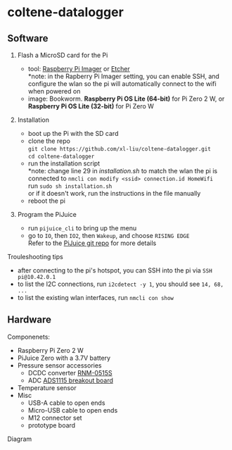 # coltene-datalogger

## Software ##
1. Flash a MicroSD card for the Pi
   - tool: [Raspberry Pi Imager](https://www.raspberrypi.com/software/) or [Etcher](https://etcher.balena.io/) </br>
        *note: in the Rapberry Pi Imager setting, you can enable SSH, and configure the wlan so the pi will automatically connect to the wifi when powered on </br>
   - image: Bookworm. **Raspberry Pi OS Lite (64-bit)** for Pi Zero 2 W, or **Raspberry Pi OS Lite (32-bit)** for Pi Zero W
   
2. Installation
   - boot up the Pi with the SD card </br>
   - clone the repo </br>
        `git clone https://github.com/xl-liu/coltene-datalogger.git` </br>
         `cd coltene-datalogger` </br>
   - run the installation script </br>
        *note: change line 29 in *installation.sh* to match the wlan the pi is connected to `nmcli con modify <ssid> connection.id HomeWifi` </br>
        run `sudo sh installation.sh` </br>
        or if it doesn't work, run the instructions in the file manually </br>
   - reboot the pi
   
3. Program the PiJuice
   - run `pijuice_cli` to bring up the menu </br>
   - go to `IO`, then `IO2`, then `Wakeup`, and choose `RISING EDGE` </br>
   Refer to the [PiJuice git repo](https://github.com/PiSupply/PiJuice/tree/master/Software) for more details

Trouleshooting tips </br>
   - after connecting to the pi's hotspot, you can SSH into the pi via `SSH pi@10.42.0.1`
   - to list the I2C connections, run `i2cdetect -y 1`, you should see `14, 68, ...`
   - to list the existing wlan interfaces, run `nmcli con show`

## Hardware ## 
Componenets:
   - Raspberry Pi Zero 2 W
   - PiJuice Zero with a 3.7V battery
   - Pressure sensor accessories
      - DCDC converter [RNM-0515S](https://recom-power.com/pdf/Econoline/RNM.pdf)
      - ADC [ADS1115 breakout board](https://cdn-learn.adafruit.com/downloads/pdf/adafruit-4-channel-adc-breakouts.pdf)
   - Temperature sensor
   - Misc 
        - USB-A cable to open ends
        - Micro-USB cable to open ends
        - M12 connector set 
        - prototype board

Diagram
